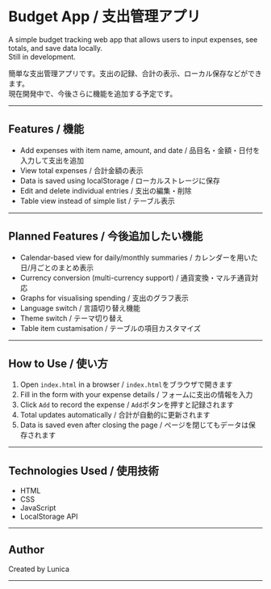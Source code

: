 # Budget App / 支出管理アプリ


A simple budget tracking web app that allows users to input expenses, see totals, and save data locally.  
Still in development.

簡単な支出管理アプリです。支出の記録、合計の表示、ローカル保存などができます。  
現在開発中で、今後さらに機能を追加する予定です。

---

## Features / 機能

- Add expenses with item name, amount, and date  /  品目名・金額・日付を入力して支出を追加  
- View total expenses  /  合計金額の表示  
- Data is saved using localStorage  /  ローカルストレージに保存
- Edit and delete individual entries  /  支出の編集・削除  
- Table view instead of simple list  /  テーブル表示

---

## Planned Features / 今後追加したい機能

- Calendar-based view for daily/monthly summaries  /  カレンダーを用いた日/月ごとのまとめ表示  
- Currency conversion (multi-currency support)  /  通貨変換・マルチ通貨対応  
- Graphs for visualising spending  /  支出のグラフ表示  
- Language switch / 言語切り替え機能
- Theme switch  /  テーマ切り替え
- Table item custamisation  /  テーブルの項目カスタマイズ

---

## How to Use / 使い方

1. Open `index.html` in a browser  /  `index.html`をブラウザで開きます  
2. Fill in the form with your expense details  /  フォームに支出の情報を入力  
3. Click `Add` to record the expense  /  `Add`ボタンを押すと記録されます  
4. Total updates automatically  /  合計が自動的に更新されます  
5. Data is saved even after closing the page  /  ページを閉じてもデータは保存されます

---

## Technologies Used / 使用技術

- HTML  
- CSS  
- JavaScript  
- LocalStorage API

---

## Author

Created by Lunica

---


